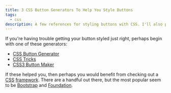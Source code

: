 ```yaml
---
title: 3 CSS Button Generators To Help You Style Buttons
tags:
  - css
description: A few references for styling buttons with CSS. I'll also point you to a couple CSS frameworks.
---
```


If you're having trouble getting your button styled just right, perhaps begin with one of these generators:

- [CSS Button Generator](http://www.cssbuttongenerator.com/)
- [CSS Tricks](http://css-tricks.com/examples/ButtonMaker/)
- [CSS3 Button Maker](http://css3button.net/)

If these helped you, then perhaps you would benefit from checking out a [CSS](/wtf-is-css) [framework](https://en.wikipedia.org/wiki/CSS_frameworks#List_of_CSS_frameworks). There are a handful out there, but the most popular seem to be [Bootstrap](http://getbootstrap.com/) and [Foundation](http://foundation.zurb.com/).
